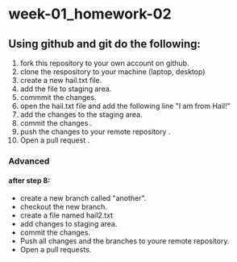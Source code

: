 # week-01_homework-02

## Using github and git do the following:
1. fork this repository to your own account on github.
2. clone the respository to your machine (laptop, desktop)
3. create a new hail.txt file.
4. add the file to staging area.
5. commmit the changes.
6. open the hail.txt file and add the following line "I am from Hail!"
7. add the changes to the staging area.
8. commit the changes .
9. push the changes to your remote repository . 
10. Open a pull request .


### Advanced
#### after step 8:
- create a new branch called "another".
- checkout the new branch.
- create a file named hail2.txt
- add changes to staging area.
- commit the changes.
- Push all changes and the branches to youre remote repository. 
- Open a pull requests. 

